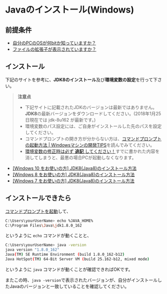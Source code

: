 # Javaのインストール(Windows)

## 前提条件

* [自分のPCのOSが何bitか知っていますか？](preparationForWin.md#自分のpcのbit数を知っておく)
* [ファイルの拡張子が表示されていますか？](preparationForWin.md#ファイルの拡張子表示)

## インストール

下記のサイトを参考に、**JDK8のインストール**及び**環境変数の設定**を行って下さい。

> **注意点**
> * 下記サイトに記載されたJDKのバージョンは最新ではありません。**JDK8**の最新バージョンをダウンロードしてください。(2018年1月25日現在では jdk-8u162 が最新です。)
> * 環境変数のパス設定には、ご自身がインストールした先のパスを設定してください。
> * コマンドプロンプトの開き方が分からない方は、[コマンドプロンプトの起動方法 | Windowsマシンの開発TIPS](tipsForWin.md#コマンドプロンプトの起動方法)を読んでみてください。
> * [環境変数の修正時は必ず **追記** してください！](tipsForWin.md#環境変数pathの編集)すでに書かれた内容を消してしまうと、最悪の場合PCが起動しなくなります。

* [[Windows 10 をお使いの方] JDK8(Java8)のインストール方法](https://qiita.com/RichardImaokaJP/items/a1bc723437f4be420cd2)
* [[Windows 8 をお使いの方] JDK8(Java8)のインストール方法](http://javatechnology.net/java/windows8-java8-install/)
* [[Windows 7 をお使いの方] JDK8(Java8)のインストール方法](http://javaworld.helpfulness.jp/post-24/)


## インストールできたら

[コマンドプロンプトを起動](tipsForWin.md#コマンドプロンプトの起動方法)して、

```sh
C:\Users\yourUserName> echo %JAVA_HOME%
C:\Program Files\Java\jdk1.8.0_162
```
というように `echo` コマンドが動くことと、
```sh
C:\Users\yourUserName> java -version
java version "1.8.0_162"
Java(TM) SE Runtime Environment (build 1.8.0_162-b12)
Java HotSpot(TM) 64-Bit Server VM (build 25.162-b12, mixed mode)
```
というように `java` コマンドが動くことが確認できればOKです。

またこの時、`java -version`で表示されたバージョンが、自分がインストールしたJavaのバージョンと一致していることを確認してください。
